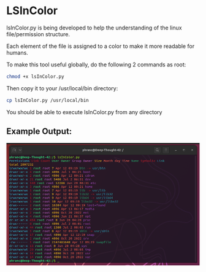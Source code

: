 # LSInColor

lsInColor.py is being developed to help the understanding of the linux file/permission structure.

Each element of the file is assigned to a color to make it more readable for humans. 

To make this tool useful globally, do the following 2 commands as root:

```bash
chmod +x lsInColor.py
```
Then copy it to your /usr/local/bin directory:

```bash
cp lsInColor.py /usr/local/bin
```
You should be able to execute lsInColor.py from any directory

## Example Output:
![lsInColor](https://github.com/taylfw/LSInColor/blob/main/img/OutPut.png?raw=true)
